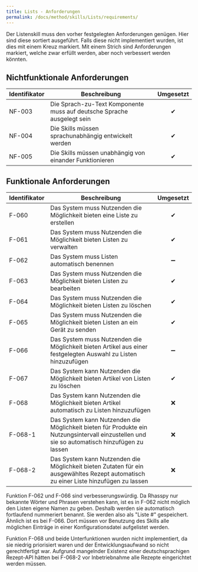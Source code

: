 ```yaml
---
title: Lists - Anforderungen
permalink: /docs/method/skills/Lists/requirements/
---
```


Der Listenskill muss den vorher festgelegten Anforderungen genügen. Hier sind diese sortiert ausgeführt. Falls diese nicht implementiert wurden, ist dies mit einem Kreuz markiert. Mit einem Strich sind Anforderungen markiert, welche zwar erfüllt werden, aber noch verbessert werden könnten. 

## Nichtfunktionale Anforderungen

| Identifikator | Beschreibung                                                                                                  | Umgesetzt |
|--------|------------------------------------------------------------------------|:---:|
| NF-003 | Die Sprach-zu-Text Komponente muss auf deutsche Sprache ausgelegt sein | ✔ |
| NF-004 | Die Skills müssen sprachunabhängig entwickelt werden                   |  ✔|
| NF-005 | Die Skills müssen unabhängig von einander Funktionieren                | ✔ |

## Funktionale Anforderungen

| Identifikator | Beschreibung                                                                                                  | Umgesetzt |
|---------|-----------------------------------------------------------------------------------------------------------------------------------------------|:---:|
| F-060   | Das System muss Nutzenden die Möglichkeit bieten eine Liste zu erstellen                                                                      | ✔ |
| F-061   | Das System muss Nutzenden die Möglichkeit bieten Listen zu verwalten                                                                          | ✔ |
| F-062   | Das System muss Listen automatisch benennen                                                                                                   | ➖ |
| F-063   | Das System muss Nutzenden die Möglichkeit bieten Listen zu bearbeiten                                                                         | ✔ |
| F-064   | Das System muss Nutzenden die Möglichkeit bieten Listen zu löschen                                                                            | ✔ |
| F-065   | Das System muss Nutzenden die Möglichkeit bieten Listen an ein Gerät zu senden                                                                | ✔ |
| F-066   | Das System muss Nutzenden die Möglichkeit bieten Artikel aus einer festgelegten Auswahl zu Listen hinzuzufügen                                | ➖ |
| F-067   | Das System kann Nutzenden die Möglichkeit bieten Artikel von Listen zu löschen                                                                | ✔ |
| F-068   | Das System kann Nutzenden die Möglichkeit bieten Artikel automatisch zu Listen hinzuzufügen                                                   | ❌ |
| F-068-1 | Das System kann Nutzenden die Möglichkeit bieten für Produkte ein Nutzungsintervall einzustellen und sie so automatisch hinzufügen zu lassen | ❌ |
| F-068-2 | Das System kann Nutzenden die Möglichkeit bieten Zutaten für ein ausgewähltes Rezept automatisch zu einer Liste hinzufügen zu lassen          | ❌ |

Funktion F-062 und F-066 sind verbesserungswürdig. Da Rhasspy nur bekannte Wörter und Phrasen verstehen kann, ist es in F-062 nicht möglich den Listen eigene Namen zu geben. Deshalb werden sie automatisch fortlaufend nummeriert benannt. Sie werden also als "Liste #" gespeichert. Ähnlich ist es bei F-066. Dort müssen vor Benutzung des Skills alle möglichen Einträge in einer Konfigurationsdatei aufgelistet werden. <br>

Funktion F-068 und beide Unterfunktionen wurden nicht implementiert, da sie niedrig priorisiert waren und der Entwicklungsaufwand so nicht gerechtfertigt war. Aufgrund mangelnder Existenz einer deutschsprachigen Rezept-API hätten bei F-068-2 vor Inbetriebnahme alle Rezepte eingerichtet werden müssen. 